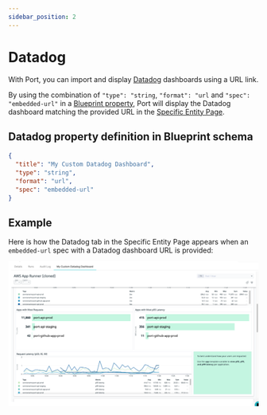 ```yaml
---
sidebar_position: 2
---
```


# Datadog

With Port, you can import and display [Datadog](https://docs.datadoghq.com/dashboards/sharing/) dashboards using a URL link.

By using the combination of `"type": "string`, `"format": "url` and `"spec": "embedded-url"` in a [Blueprint property](../port-components/blueprint.md#blueprint-properties), Port will display the Datadog dashboard matching the provided URL in the [Specific Entity Page](../port-components/page.md#entity-page).

## Datadog property definition in Blueprint schema

```json showLineNumbers
{
  "title": "My Custom Datadog Dashboard",
  "type": "string",
  "format": "url",
  "spec": "embedded-url"
}
```

## Example

Here is how the Datadog tab in the Specific Entity Page appears when an `embedded-url` spec with a Datadog dashboard URL is provided:

![Datadog Dashboard Example](../../../static/img/platform-overview/plugins/datadog.png)
